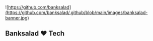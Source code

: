 ![https://github.com/banksalad](https://github.com/banksalad/.github/blob/main/images/banksalad-banner.jpg)

## Banksalad ❤️ Tech
